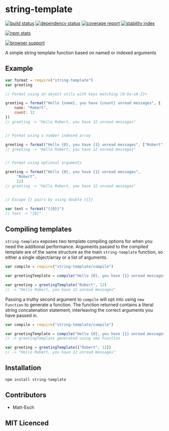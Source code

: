 # string-template

[![build status][1]][2] [![dependency status][3]][4] [![coverage report][9]][10] [![stability index][15]][16]

[![npm stats][13]][14]

[![browser support][5]][6]

  A simple string template function based on named or indexed arguments

## Example

```js
var format = require("string-template")
var greeting

// Format using an object utils with keys matching [0-9a-zA-Z]+

greeting = format("Hello {name}, you have {count} unread messages", {
    name: "Robert",
    count: 12
})
// greeting -> "Hello Robert, you have 12 unread messages"


// Format using a number indexed array

greeting = format("Hello {0}, you have {1} unread messages", ["Robert", 12])
// greeting -> "Hello Robert, you have 12 unread messages"


// Format using optional arguments

greeting = format("Hello {0}, you have {1} unread messages",
     "Robert",
     12)
// greeting -> "Hello Robert, you have 12 unread messages"


// Escape {} pairs by using double {{}}

var text = format("{{0}}")
// text -> "{0}"

```

## Compiling templates

`string-template` exposes two template compiling options for when you need the
additional performance. Arguments passed to the compiled template are of the
same structure as the main `string-template` function, so either a single
object/array or a list of arguments.

```js
var compile = require("string-template/compile")

var greetingTemplate = compile("Hello {0}, you have {1} unread messages")

var greeting = greetingTemplate("Robert", 12)
// -> "Hello Robert, you have 12 unread messages"
```

Passing a truthy second argument to `compile` will opt into using `new Function`
to generate a function. The function returned contains a literal string
concatenation statement, interleaving the correct arguments you have passed in.

```js
var compile = require("string-template/compile")

var greetingTemplate = compile("Hello {0}, you have {1} unread messages", true)
// -> greetingTemplate generated using new Function

var greeting = greetingTemplate(["Robert", 12])
// -> "Hello Robert, you have 12 unread messages"
```

## Installation

`npm install string-template`

## Contributors

 - Matt-Esch

## MIT Licenced

  [1]: https://secure.travis-ci.org/Matt-Esch/string-template.png
  [2]: https://travis-ci.org/Matt-Esch/string-template
  [3]: https://david-dm.org/Matt-Esch/string-template.png
  [4]: https://david-dm.org/Matt-Esch/string-template
  [5]: https://ci.testling.com/Matt-Esch/string-template.png
  [6]: https://ci.testling.com/Matt-Esch/string-template
  [9]: https://coveralls.io/repos/Matt-Esch/string-template/badge.png
  [10]: https://coveralls.io/r/Matt-Esch/string-template
  [13]: https://nodei.co/npm/string-template.png?downloads=true&stars=true
  [14]: https://nodei.co/npm/string-template
  [15]: http://hughsk.github.io/stability-badges/dist/unstable.svg
  [16]: http://github.com/hughsk/stability-badges

  [7]: https://badge.fury.io/js/string-template.png
  [8]: https://badge.fury.io/js/string-template
  [11]: https://gemnasium.com/Matt-Esch/string-template.png
  [12]: https://gemnasium.com/Matt-Esch/string-template
